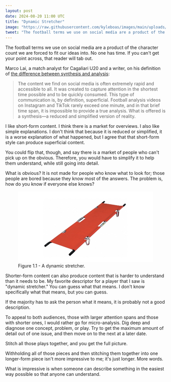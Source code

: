 ```yaml
---
layout: post
date: 2024-08-20 11:00 UTC
title: "Dynamic Stretcher"
image: "https://raw.githubusercontent.com/kyleboas/images/main/uploads/2024/08/16/Image-16Aug2024_23:29:09.png"
tweet: "The football terms we use on social media are a product of the character count we are forced to fit our ideas in. No one has time. If you can't get your point across, that reader will tab out. @MarcoLai_23"
---
```


The football terms we use on social media are a product of the character count we are forced to fit our ideas into. No one has time. If you can't get your point across, that reader will tab out.

<!---more--->

Marco Lai, a match analyst for Cagaliari U20 and a writer, on his definition of [the difference between synthesis and analysis](https://marcolai.substack.com/p/football-analysis-on-social-media):

> The content we find on social media is often extremely rapid and accessible to all. It was created to capture attention in the shortest time possible and to be quickly consumed. This type of communication is, by definition, superficial. Football analysis videos on Instagram and TikTok rarely exceed one minute, and in that brief time span, it is impossible to provide a true analysis. What is offered is a synthesis—a reduced and simplified version of reality.

I like short-form content. I think there is a market for overviews. I also like simple explanations. I don't think that because it is reduced or simplified, it is a worse explanation of what happened, but I agree that that short-form style can produce superficial content.

You could flip that, though, and say there is a market of people who can't pick up on the obvious. Therefore, you would have to simplify it to help them understand, while still going into detail.

What is obvious? It is not made for people who know what to look for; those people are bored because they know most of the answers. The problem is, how do you know if everyone else knows?

<figure>
    <img src="https://raw.githubusercontent.com/kyleboas/images/main/uploads/2024/08/18/Image-18Aug2024_11:21:03.png">
    <figcaption>Figure 1.1 - A dynamic stretcher.</figcaption>
</figure>

Shorter-form content can also produce content that is harder to understand than it needs to be. My favorite descriptor for a player that I saw is "dynamic stretcher." You can guess what that means. I don't know specifically what that means, but you can guess.

If the majority has to ask the person what it means, it is probably not a good description.

To appeal to both audiences, those with larger attention spans and those with shorter ones, I would rather go for micro-analysis. Dig deep and diagnose one concept, problem, or play. Try to get the maximum amount of detail out of one issue, and then move on to the next at a later date.

Stitch all those plays together, and you get the full picture.

Withholding all of those pieces and then stitching them together into one longer-form piece isn't more impressive to me; it's just longer. More words.

What is impressive is when someone can describe something in the easiest way possible so that anyone can understand.